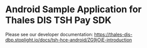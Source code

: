# Android Sample Application for Thales DIS TSH Pay SDK

Please see our developer documentation: https://thales-dis-dbp.stoplight.io/docs/tsh-hce-android/ZG9jOjE-introduction